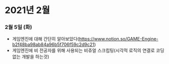 # 2021년 2월

### 2월 5일 (화)

* 게임엔진에 대해 간단히 알아보았다(https://www.notion.so/GAME-Engine-b2f48ba98ab84a96b5f706f59c2d9c21)
* 게임엔진에 비 전공자를 위해 사용되는 비쥬얼 스크립팅(시각적 로직의 연결로 코딩없는 개발을 하는것)
